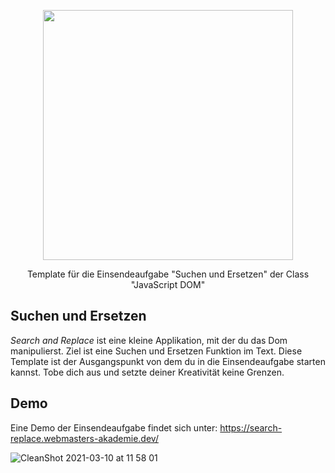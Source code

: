 <p align="center"><a href="https://www.webmasters-fernakademie.de"><img src="https://www.webmasters-fernakademie.de/images/wfa_img/logo-wfa.png?1571290125" width="400"></a></p>
<p align="center">
Template für die Einsendeaufgabe "Suchen und Ersetzen" der Class "JavaScript DOM"
</p>

## Suchen und Ersetzen
*Search and Replace* ist eine kleine Applikation, mit der du das Dom manipulierst. Ziel ist eine Suchen und Ersetzen Funktion im Text. Diese Template ist der Ausgangspunkt von dem du in die Einsendeaufgabe starten kannst. Tobe dich aus und setzte deiner Kreativität keine Grenzen.

## Demo

Eine Demo der Einsendeaufgabe findet sich unter: <a href="https://search-replace.webmasters-akademie.dev/">https://search-replace.webmasters-akademie.dev/</a>

![CleanShot 2021-03-10 at 11 58 01](https://user-images.githubusercontent.com/42392570/110621161-2d4e8780-819a-11eb-82b0-09ae3f748f87.gif)
